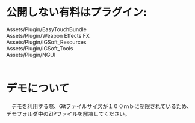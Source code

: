 # 公開しない有料はプラグイン:  
  Assets/Plugin/EasyTouchBundle  
  Assets/Plugin/Weapon Effects FX  
  Assets/Plugin/IGSoft_Resources  
  Assets/Plugin/IGSoft_Tools  
  Assets/Plugin/NGUI  
　
# デモについて
　デモを利用する際、Gitファイルサイズが１００ｍｂに制限されているため、デモフォルダ中のZIPファイルを解凍してください。
